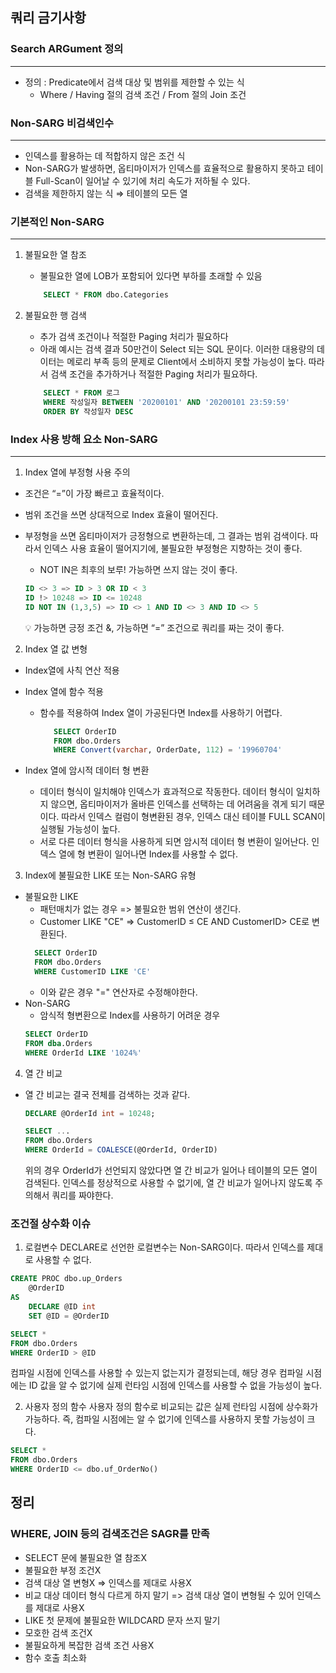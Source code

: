 ## 쿼리 금기사항

### Search ARGument 정의
---

- 정의 :  Predicate에서 검색 대상 및 범위를 제한할 수 있는 식
    - Where / Having 절의 검색 조건 / From 절의 Join 조건

### Non-SARG 비검색인수
---

- 인덱스를 활용하는 데 적합하지 않은 조건 식
- Non-SARG가 발생하면, 옵티마이저가 인덱스를 효율적으로 활용하지 못하고 테이블 Full-Scan이 일어날 수 있기에 처리 속도가 저하될 수 있다.
- 검색을 제한하지 않는 식 ⇒ 테이블의 모든 열  

### 기본적인 Non-SARG
---
1. 불필요한 열 참조
    - 불필요한 열에 LOB가 포함되어 있다면 부하를 초래할 수 있음

    ```sql
        SELECT * FROM dbo.Categories
    ```

2. 불필요한 행 검색
    - 추가 검색 조건이나 적절한 Paging 처리가 필요하다
    - 아래 예시는 검색 결과 50만건이 Select 되는 SQL 문이다. 이러한 대용량의 데이터는 메로리 부족 등의 문제로 Client에서 소비하지 못할 가능성이 높다. 따라서 검색 조건을 추가하거나 적절한 Paging 처리가 필요하다.

    ```sql
        SELECT * FROM 로그 
        WHERE 작성일자 BETWEEN '20200101' AND '20200101 23:59:59'
        ORDER BY 작성일자 DESC
    ```  
  

### Index 사용 방해 요소 Non-SARG
---
1. Index 열에 부정형 사용 주의
- 조건은 “=”이 가장 빠르고 효율적이다.
- 범위 조건을 쓰면 상대적으로 Index 효율이 떨어진다.
- 부정형을 쓰면 옵티마이저가 긍정형으로 변환하는데, 그 결과는 범위 검색이다. 따라서 인덱스 사용 효율이 떨어지기에, 불필요한 부정형은 지향하는 것이 좋다.
    - NOT IN은 최후의 보루! 가능하면 쓰지 않는 것이 좋다.
    
    ```sql
    ID <> 3 => ID > 3 OR ID < 3
    ID !> 10248 => ID <= 10248
    ID NOT IN (1,3,5) => ID <> 1 AND ID <> 3 AND ID <> 5
    ```
    
    <aside>
    💡 가능하면 긍정 조건 &, 가능하면 “=” 조건으로 쿼리를 짜는 것이 좋다.
    </aside>
      
2. Index 열 값 변형
- Index열에 사칙 연산 적용
    
- Index 열에 함수 적용
    
    - 함수를 적용하여 Index 열이 가공된다면 Index를 사용하기 어렵다.
    
         ```sql
            SELECT OrderID
            FROM dbo.Orders
            WHERE Convert(varchar, OrderDate, 112) = '19960704'
         ```
    
- Index 열에 암시적 데이터 형 변환
    
    - 데이터 형식이 일치해야 인덱스가 효과적으로 작동한다. 데이터 형식이 일치하지 않으면, 옵티마이저가 올바른 인덱스를 선택하는 데 어려움을 겪게 되기 때문이다. 따라서 인덱스 컬럼이 형변환된 경우, 인덱스 대신 테이블 FULL SCAN이 실행될 가능성이 높다.
    - 서로 다른 데이터 형식을 사용하게 되면 암시적 데이터 형 변환이 일어난다. 인덱스 열에 형 변환이 일어나면 Index를 사용할 수 없다.
    
3. Index에 불필요한 LIKE 또는 Non-SARG 유형
- 불필요한 LIKE
  - 패턴매치가 없는 경우 => 불필요한 범위 연산이 생긴다.
  - Customer LIKE "CE" => CustomerID ≤ CE AND CustomerID> CE로 변환된다.
  ```sql
    SELECT OrderID
    FROM dbo.Orders
    WHERE CustomerID LIKE 'CE' 
  ```
  - 이와 같은 경우 "=" 연산자로 수정해야한다.
- Non-SARG
  - 암식적 형변환으로 Index를 사용하기 어려운 경우
  ```sql
  SELECT OrderID
  FROM dba.Orders
  WHERE OrderId LIKE '1024%'
  ```

4. 열 간 비교
- 열 간 비교는 결국 전체를 검색하는 것과 같다.
    ```sql
    DECLARE @OrderId int = 10248;

    SELECT ...
    FROM dbo.Orders
    WHERE OrderId = COALESCE(@OrderId, OrderID)
    ``` 
    위의 경우 OrderId가 선언되지 않았다면 열 간 비교가 일어나 테이블의 모든 열이 검색된다. 인덱스를 정상적으로 사용할 수 없기에, 열 간 비교가 일어나지 않도록 주의해서 쿼리를 짜야한다.

### 조건절 상수화 이슈
1. 로컬변수
DECLARE로 선언한 로컬변수는 Non-SARG이다. 따라서 인덱스를 제대로 사용할 수 없다.
```sql
CREATE PROC dbo.up_Orders
    @OrderID
AS
    DECLARE @ID int
    SET @ID = @OrderID

SELECT * 
FROM dbo.Orders
WHERE OrderID > @ID
```
컴파일 시점에 인덱스를 사용할 수 있는지 없는지가 결정되는데, 해당 경우 컴파일 시점에는 ID 값을 알 수 없기에 실제 런타임 시점에 인덱스를 사용할 수 없을 가능성이 높다.  
  

2. 사용자 정의 함수
사용자 정의 함수로 비교되는 값은 실제 런타임 시점에 상수화가 가능하다. 즉, 컴파일 시점에는 알 수 없기에 인덱스를 사용하지 못할 가능성이 크다.
```sql
SELECT *
FROM dbo.Orders
WHERE OrderID <= dbo.uf_OrderNo()
```


## 정리
### WHERE, JOIN 등의 검색조건은 SAGR를 만족
- SELECT 문에 불필요한 열 참조X
- 불필요한 부정 조건X
- 검색 대상 열 변형X => 인덱스를 제대로 사용X
- 비교 대상 데이터 형식 다르게 하지 말기 => 검색 대상 열이 변형될 수 있어 인덱스를 제대로 사용X
- LIKE 첫 문제에 불필요한 WILDCARD 문자 쓰지 말기
- 모호한 검색 조건X
- 불필요하게 복잡한 검색 조건 사용X
- 함수 호출 최소화
